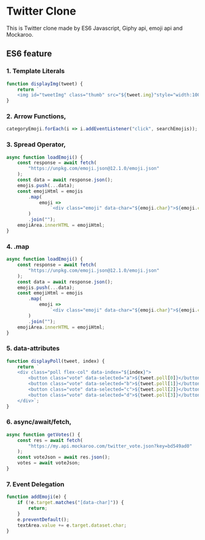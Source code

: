 # Twitter Clone

This is Twitter clone made by ES6 Javascript, Giphy api, emoji api and Mockaroo.

## ES6 feature

### 1. Template Literals

```js
function displayImg(tweet) {
	return `
	<img id="tweetImg" class="thumb" src="${tweet.img}"style="width:100%"/>`;
}
```

### 2. Arrow Functions,

```js
categoryEmoji.forEach(i => i.addEventListener("click", searchEmojis));
```

### 3. Spread Operator,

```js
async function loadEmoji() {
	const response = await fetch(
		"https://unpkg.com/emoji.json@12.1.0/emoji.json"
	);
	const data = await response.json();
	emojis.push(...data);
	const emojiHtml = emojis
		.map(
			emoji =>
				`<div class="emoji" data-char="${emoji.char}">${emoji.char}</div>`
		)
		.join("");
	emojiArea.innerHTML = emojiHtml;
}
```

### 4. .map

```js
async function loadEmoji() {
	const response = await fetch(
		"https://unpkg.com/emoji.json@12.1.0/emoji.json"
	);
	const data = await response.json();
	emojis.push(...data);
	const emojiHtml = emojis
		.map(
			emoji =>
				`<div class="emoji" data-char="${emoji.char}">${emoji.char}</div>`
		)
		.join("");
	emojiArea.innerHTML = emojiHtml;
}
```

### 5. data-attributes

```js
function displayPoll(tweet, index) {
	return `
	<div class="poll flex-col" data-index="${index}">
		<button class="vote" data-selected="a">${tweet.poll[0]}</button>
		<button class="vote" data-selected="b">${tweet.poll[1]}</button>
		<button class="vote" data-selected="c">${tweet.poll[2]}</button>
		<button class="vote" data-selected="d">${tweet.poll[3]}</button>
	</div>`;
}
```

### 6. async/await/fetch,

```js
async function getVotes() {
	const res = await fetch(
		"https://my.api.mockaroo.com/twitter_vote.json?key=bd549ad0"
	);
	const voteJson = await res.json();
	votes = await voteJson;
}
```

### 7. Event Delegation

```js
function addEmoji(e) {
	if (!e.target.matches("[data-char]")) {
		return;
	}
	e.preventDefault();
	textArea.value += e.target.dataset.char;
}
```
